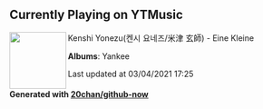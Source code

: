 ## Currently Playing on YTMusic

[<img align="left" width="100" src="https://lh3.googleusercontent.com/x35pQltTJ4MZULsMAfNdNKR5jIytavtdWSw_Jdregx3UXx9vzLcO2miKFIMC80iUcCauihe0tV_WFrLbyw">](https://music.youtube.com/watch?v=XEHvZ5GrfM8)

Kenshi Yonezu(켄시 요네즈/米津 玄師) - Eine Kleine

**Albums**: Yankee

Last updated at 03/04/2021 17:25

#### Generated with [20chan/github-now](https://github.com/20chan/github-now)


<!--
**20chan/20chan** is a ✨ _special_ ✨ repository because its `README.md` (this file) appears on your GitHub profile.

Here are some ideas to get you started:

- 🔭 I’m currently working on ...
- 🌱 I’m currently learning ...
- 👯 I’m looking to collaborate on ...
- 🤔 I’m looking for help with ...
- 💬 Ask me about ...
- 📫 How to reach me: ...
- 😄 Pronouns: ...
- ⚡ Fun fact: ...
-->
